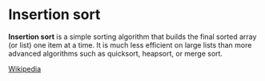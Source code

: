 # Insertion sort

**Insertion sort** is a simple sorting algorithm that builds the final sorted array (or list) one item at a time. It is much less efficient on large lists than more advanced algorithms such as quicksort, heapsort, or merge sort.

[Wikipedia](https://en.wikipedia.org/wiki/Insertion_sort)